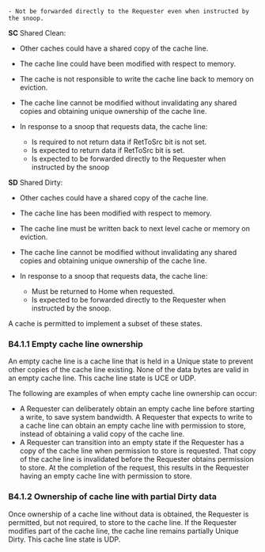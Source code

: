     - Not be forwarded directly to the Requester even when instructed by the snoop.

**SC** Shared Clean:

- Other caches could have a shared copy of the cache line.
- The cache line could have been modified with respect to memory.
- The cache is not responsible to write the cache line back to memory on eviction.
- The cache line cannot be modified without invalidating any shared copies and obtaining unique ownership of the cache line.
- In response to a snoop that requests data, the cache line:

    - Is required to not return data if RetToSrc bit is not set.
    - Is expected to return data if RetToSrc bit is set.
    - Is expected to be forwarded directly to the Requester when instructed by the snoop

**SD** Shared Dirty:

- Other caches could have a shared copy of the cache line.
- The cache line has been modified with respect to memory.
- The cache line must be written back to next level cache or memory on eviction.
- The cache line cannot be modified without invalidating any shared copies and obtaining unique ownership of the cache line.
- In response to a snoop that requests data, the cache line:

    - Must be returned to Home when requested.
    - Is expected to be forwarded directly to the Requester when instructed by the snoop.

A cache is permitted to implement a subset of these states.

### B4.1.1 Empty cache line ownership

An empty cache line is a cache line that is held in a Unique state to prevent other copies of the cache line existing. None of the data bytes are valid in an empty cache line. This cache line state is UCE or UDP.

The following are examples of when empty cache line ownership can occur:

- A Requester can deliberately obtain an empty cache line before starting a write, to save system bandwidth. A Requester that expects to write to a cache line can obtain an empty cache line with permission to store, instead of obtaining a valid copy of the cache line.
- A Requester can transition into an empty state if the Requester has a copy of the cache line when permission to store is requested. That copy of the cache line is invalidated before the Requester obtains permission to store. At the completion of the request, this results in the Requester having an empty cache line with permission to store.

### B4.1.2 Ownership of cache line with partial Dirty data

Once ownership of a cache line without data is obtained, the Requester is permitted, but not required, to store to the cache line. If the Requester modifies part of the cache line, the cache line remains partially Unique Dirty. This cache line state is UDP.